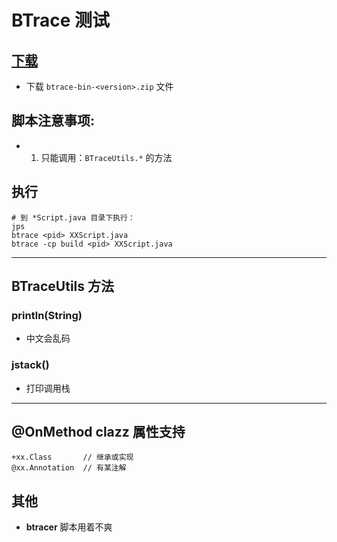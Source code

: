 # BTrace 测试

## [下载](https://github.com/btraceio/btrace)
- 下载 `btrace-bin-<version>.zip` 文件

## 脚本注意事项: 
- 1. 只能调用：`BTraceUtils.*` 的方法

## 执行
```
# 到 *Script.java 目录下执行：
jps
btrace <pid> XXScript.java
btrace -cp build <pid> XXScript.java
```

---
## BTraceUtils 方法

### println(String)
- 中文会乱码

### jstack()
- 打印调用栈


---
## @OnMethod clazz 属性支持
```
+xx.Class		// 继承或实现
@xx.Annotation	// 有某注解
```

## 其他
- **btracer** 脚本用着不爽 